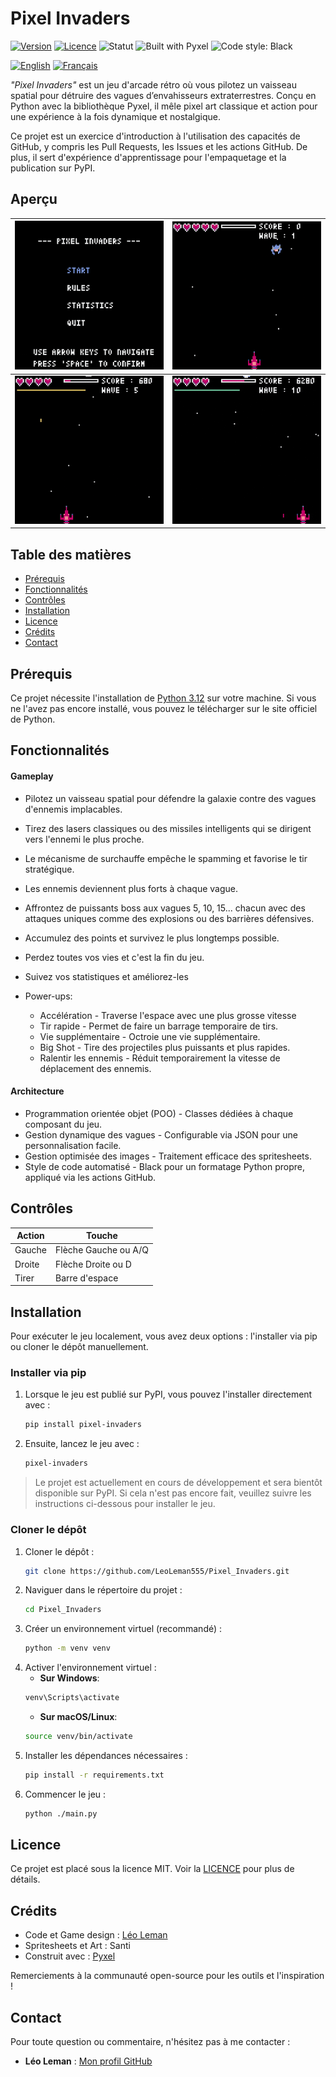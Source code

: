 # Pixel Invaders

[![Version](https://img.shields.io/badge/version-v1.0.0-blue)](https://github.com/LeoLeman555/Pixel_Invaders/releases)
[![Licence](https://img.shields.io/github/license/LeoLeman555/Pixel_Invaders)](../LICENSE)
![Statut](https://img.shields.io/badge/status-development-orange)
![Built with Pyxel](https://img.shields.io/badge/built%20with-pyxel-purple)
![Code style: Black](https://img.shields.io/badge/code%20style-black-000000.svg)

[![English](https://img.shields.io/badge/language-English-darkred)](../README.md)
[![Français](https://img.shields.io/badge/langue-Français-darkblue)](README.fr.md)

*"Pixel Invaders"* est un jeu d'arcade rétro où vous pilotez un vaisseau spatial pour détruire des vagues d’envahisseurs extraterrestres. Conçu en Python avec la bibliothèque Pyxel, il mêle pixel art classique et action pour une expérience à la fois dynamique et nostalgique.

Ce projet est un exercice d'introduction à l'utilisation des capacités de GitHub, y compris les Pull Requests, les Issues et les actions GitHub. De plus, il sert d'expérience d'apprentissage pour l'empaquetage et la publication sur PyPI.

## Aperçu

| ![Demo 1](../assets/images/demo/menu.gif) | ![Demo 2](../assets/images/demo/gameplay.gif) |
|-----------------------------------------|-----------------------------------------|
| ![Demo 3](../assets/images/demo/boss_fight_1.gif) | ![Demo 4](../assets/images/demo/boss_fight_2.gif) |


## Table des matières

- [Prérequis](#prérequis)
- [Fonctionnalités](#fonctionnalités)
- [Contrôles](#contrôles)
- [Installation](#installation)
- [Licence](#licence)
- [Crédits](#crédits)
- [Contact](#contact)

## Prérequis

Ce projet nécessite l'installation de [Python 3.12](https://www.python.org/) sur votre machine. Si vous ne l'avez pas encore installé, vous pouvez le télécharger sur le site officiel de Python.

## Fonctionnalités

#### Gameplay  

- Pilotez un vaisseau spatial pour défendre la galaxie contre des vagues d'ennemis implacables.  
- Tirez des lasers classiques ou des missiles intelligents qui se dirigent vers l'ennemi le plus proche.  
- Le mécanisme de surchauffe empêche le spamming et favorise le tir stratégique.  
- Les ennemis deviennent plus forts à chaque vague.  
- Affrontez de puissants boss aux vagues 5, 10, 15... chacun avec des attaques uniques comme des explosions ou des barrières défensives.
- Accumulez des points et survivez le plus longtemps possible. 
- Perdez toutes vos vies et c'est la fin du jeu.
- Suivez vos statistiques et améliorez-les

- Power-ups:
  - Accélération - Traverse l'espace avec une plus grosse vitesse
  - Tir rapide - Permet de faire un barrage temporaire de tirs.
  - Vie supplémentaire - Octroie une vie supplémentaire.  
  - Big Shot - Tire des projectiles plus puissants et plus rapides.
  - Ralentir les ennemis - Réduit temporairement la vitesse de déplacement des ennemis.

#### Architecture

- Programmation orientée objet (POO) - Classes dédiées à chaque composant du jeu.  
- Gestion dynamique des vagues - Configurable via JSON pour une personnalisation facile.  
- Gestion optimisée des images - Traitement efficace des spritesheets.  
- Style de code automatisé - Black pour un formatage Python propre, appliqué via les actions GitHub.

## Contrôles

| Action        | Touche               |
|---------------|----------------------|
| Gauche        | Flèche Gauche ou A/Q |
| Droite        | Flèche Droite ou D   |
| Tirer         | Barre d'espace       |

## Installation

Pour exécuter le jeu localement, vous avez deux options : l'installer via pip ou cloner le dépôt manuellement.

### Installer via pip

1. Lorsque le jeu est publié sur PyPI, vous pouvez l'installer directement avec :
   ```bash
   pip install pixel-invaders
   ```
2. Ensuite, lancez le jeu avec :
   ```bash
   pixel-invaders
   ```

> Le projet est actuellement en cours de développement et sera bientôt disponible sur PyPI. Si cela n'est pas encore fait, veuillez suivre les instructions ci-dessous pour installer le jeu.

### Cloner le dépôt

1. Cloner le dépôt :
   ```bash
   git clone https://github.com/LeoLeman555/Pixel_Invaders.git
   ```
2. Naviguer dans le répertoire du projet :
   ```bash
   cd Pixel_Invaders
   ```
3. Créer un environnement virtuel (recommandé) :
   ```bash
   python -m venv venv
   ```
4. Activer l'environnement virtuel :
   - **Sur Windows**:
   ```bash
   venv\Scripts\activate
   ```
   - **Sur macOS/Linux**:
   ```bash
   source venv/bin/activate
   ```
5. Installer les dépendances nécessaires :
   ```bash
   pip install -r requirements.txt
   ```
6. Commencer le jeu :
   ```bash
   python ./main.py
   ```

## Licence

Ce projet est placé sous la licence MIT. Voir la [LICENCE](../LICENSE) pour plus de détails.

## Crédits
   - Code et Game design : [Léo Leman](https://github.com/LeoLeman555)
   - Spritesheets et Art : Santi
   - Construit avec : [Pyxel](https://github.com/kitao/pyxel)

Remerciements à la communauté open-source pour les outils et l'inspiration !

## Contact

Pour toute question ou commentaire, n'hésitez pas à me contacter :

- **Léo Leman** : [Mon profil GitHub](https://github.com/LeoLeman555)
